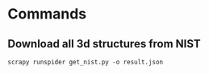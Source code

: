 # Commands

## Download all 3d structures from NIST

```
scrapy runspider get_nist.py -o result.json
```
